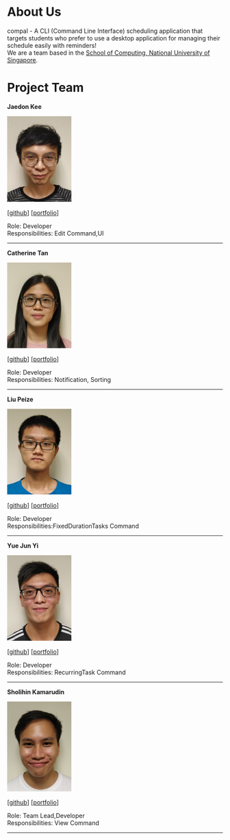 

About Us
============

compal - A CLI (Command Line Interface) scheduling application that targets students who prefer to use a desktop application for managing their schedule easily with reminders!  
We are a team based in the [School of Computing, National University of Singapore](http://www.comp.nus.edu.sg).

Project Team
============

**Jaedon Kee**


<img src="images/jaedonkey.png" alt="drawing" width="150"/>

\[[github](http://github.com/jaedonkey)\] \[[portfolio](#jaedonkey#)\]

Role: Developer  
Responsibilities: Edit Command,UI

---

**Catherine Tan**

<img src="images/catherinetan99.png" alt="Catherine" width="150"/>

\[[github](http://github.com/catherinetan99)\] \[[portfolio](#catherinetan99#)\]

Role: Developer  
Responsibilities: Notification, Sorting

---
**Liu Peize**

<img src="images/ltpz.png" alt="Peize" width="150"/>

\[[github](http://github.com/ltpz)\] \[[portfolio](#ltpz#)\]

Role: Developer  
Responsibilities:FixedDurationTasks Command

---
**Yue Jun Yi**


<img src="images/yueyeah.png" alt="Jun Yi" width="150"/>

\[[github](http://github.com/yueyeah)\] \[[portfolio](#johndoe#)\]

Role: Developer  
Responsibilities: RecurringTask Command

---
**Sholihin Kamarudin**

<img src="images/sholihink.png" alt="Sholihin" width="150"/>

\[[github](https://github.com/sholihink)\] \[[portfolio](#sholihink#)\]

Role: Team Lead,Developer  
Responsibilities: View Command

---
